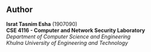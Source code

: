 ## Author  

**Israt Tasnim Esha** (1907090)  
**CSE 4116	- Computer and Network Security Laboratory**  
*Department of Computer Science and Engineering*  
*Khulna University of Engineering and Technology*
